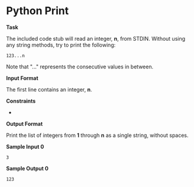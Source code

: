 # Python Print

**Task**

The included code stub will read an integer, **n**, from STDIN. Without using any string methods, try to print the following:

```
123...n
```

Note that "..." represents the consecutive values in between.

**Input Format**

The first line contains an integer, **n**.

**Constraints**

-

**Output Format**

Print the list of integers from **1** through **n** as a single string, without spaces.

**Sample Input 0**

```
3
```

**Sample Output 0**

```
123
```

